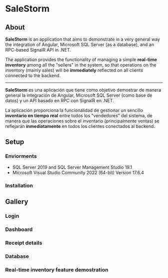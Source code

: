 # SaleStorm

## About

**SaleStorm** is an application that aims to demonstrate in a very general way the integration of Angular, Microsoft SQL Server (as a database), and an RPC-based SignalR API in .NET.

The application provides the functionality of managing a simple **real-time inventory** among all the "sellers" in the system, so that operations on the inventory (mainly sales) will be **immediately** reflected on all clients connected to the backend.

***

**SaleStorm** es una aplicación que tiene como objetivo demostrar de manera general la integración de Angular, Microsoft SQL Server (como base de datos) y un API basado en RPC con SignalR en .NET.

La aplicación proporciona la funcionalidad de gestionar un sencillo **inventario en tiempo real** entre todos los "vendedores" del sistema, de manera que las operaciones sobre el inventario (principalmente ventas) se reflejarán **inmediatamente** en todos los clientes conectados al backend.

## Setup

### Enviorments

- SQL Server 2019 and SQL Server Management Studio 19.1
- Microsoft Visual Studio Community 2022 (64-bit) Version 17.6.4

### Installation

## Gallery

### Login

### Dashboard

### Receipt details

### Database

### Real-time inventory feature demostration
